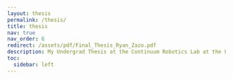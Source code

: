```yaml
---
layout: thesis
permalink: /thesis/
title: thesis
nav: true
nav_order: 6
redirect: /assets/pdf/Final_Thesis_Ryan_Zazo.pdf
description: My Undergrad Thesis at the Continuum Robotics Lab at the University of Toronto.
toc:
  sidebar: left
---
```

